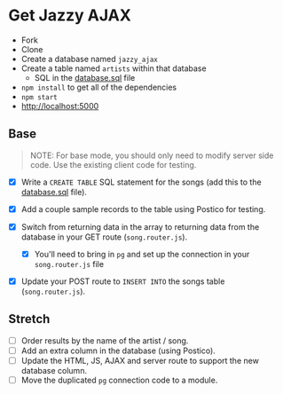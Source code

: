 # Get Jazzy AJAX

- Fork
- Clone
- Create a database named `jazzy_ajax`
- Create a table named `artists` within that database 
  - SQL in the [database.sql](database.sql) file
- `npm install` to get all of the dependencies
- `npm start`
- [http://localhost:5000](http://localhost:5000)


## Base

> NOTE: For base mode, you should only need to modify server side code. Use the existing client code for testing.

- [X] Write a `CREATE TABLE` SQL statement for the songs (add this to the [database.sql](database.sql) file).
- [X] Add a couple sample records to the table using Postico for testing.
- [X] Switch from returning data in the array to returning data from the database in your GET route (`song.router.js`).
    - [X] You'll need to bring in `pg` and set up the connection in your `song.router.js` file
- [X] Update your POST route to `INSERT INTO` the songs table (`song.router.js`).


## Stretch

- [ ] Order results by the name of the artist / song.
- [ ] Add an extra column in the database (using Postico).
- [ ] Update the HTML, JS, AJAX and server route to support the new database column.
- [ ] Move the duplicated `pg` connection code to a module.
